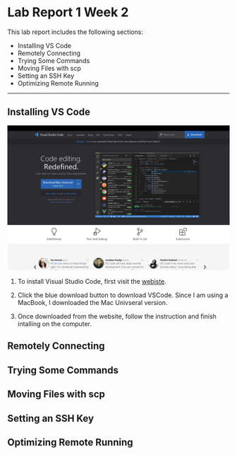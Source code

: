 # Lab Report 1 Week 2

This lab report includes the following sections:
- Installing VS Code
- Remotely Connecting
- Trying Some Commands
- Moving Files with scp
- Setting an SSH Key
- Optimizing Remote Running

--- 

## Installing VS Code
![Image](vscode.png)

1. To install Visual Studio Code, first visit the [webiste](https://code.visualstudio.com).

2. Click the blue download button to download VSCode. Since I am using a MacBook, I downloaded the Mac Univseral version. 

3. Once downloaded from the website, follow the instruction and finish intalling on the computer. 

## Remotely Connecting



## Trying Some Commands

## Moving Files with scp

## Setting an SSH Key

## Optimizing Remote Running
